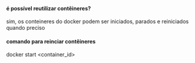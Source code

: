 #### é possível reutilizar contêineres?
sim, os conteineres do docker podem ser iniciados, parados e reiniciados quando preciso

#### comando para reinciar contêineres
docker start <container_id>
